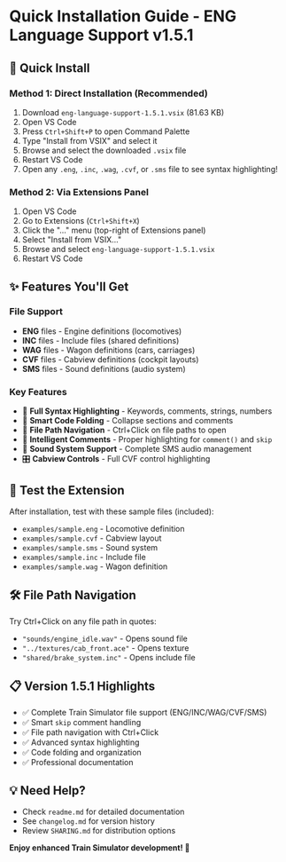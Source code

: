 # Quick Installation Guide - ENG Language Support v1.5.1

## 🚀 Quick Install

### Method 1: Direct Installation (Recommended)
1. Download `eng-language-support-1.5.1.vsix` (81.63 KB)
2. Open VS Code
3. Press `Ctrl+Shift+P` to open Command Palette
4. Type "Install from VSIX" and select it
5. Browse and select the downloaded `.vsix` file
6. Restart VS Code
7. Open any `.eng`, `.inc`, `.wag`, `.cvf`, or `.sms` file to see syntax highlighting!

### Method 2: Via Extensions Panel
1. Open VS Code
2. Go to Extensions (`Ctrl+Shift+X`)
3. Click the "..." menu (top-right of Extensions panel)
4. Select "Install from VSIX..."
5. Browse and select `eng-language-support-1.5.1.vsix`
6. Restart VS Code

## ✨ Features You'll Get

### File Support
- **ENG** files - Engine definitions (locomotives)
- **INC** files - Include files (shared definitions)  
- **WAG** files - Wagon definitions (cars, carriages)
- **CVF** files - Cabview definitions (cockpit layouts)
- **SMS** files - Sound definitions (audio system)

### Key Features
- 🎨 **Full Syntax Highlighting** - Keywords, comments, strings, numbers
- 📁 **Smart Code Folding** - Collapse sections and comments
- 🔗 **File Path Navigation** - Ctrl+Click on file paths to open
- 💬 **Intelligent Comments** - Proper highlighting for `comment()` and `skip`
- 🎵 **Sound System Support** - Complete SMS audio management
- 🎛️ **Cabview Controls** - Full CVF control highlighting

## 🧪 Test the Extension

After installation, test with these sample files (included):
- `examples/sample.eng` - Locomotive definition
- `examples/sample.cvf` - Cabview layout  
- `examples/sample.sms` - Sound system
- `examples/sample.inc` - Include file
- `examples/sample.wag` - Wagon definition

## 🛠️ File Path Navigation

Try Ctrl+Click on any file path in quotes:
- `"sounds/engine_idle.wav"` - Opens sound file
- `"../textures/cab_front.ace"` - Opens texture
- `"shared/brake_system.inc"` - Opens include file

## 📋 Version 1.5.1 Highlights

- ✅ Complete Train Simulator file support (ENG/INC/WAG/CVF/SMS)
- ✅ Smart `skip` comment handling
- ✅ File path navigation with Ctrl+Click
- ✅ Advanced syntax highlighting
- ✅ Code folding and organization
- ✅ Professional documentation

## 💡 Need Help?

- Check `readme.md` for detailed documentation
- See `changelog.md` for version history
- Review `SHARING.md` for distribution options

**Enjoy enhanced Train Simulator development! 🚂**